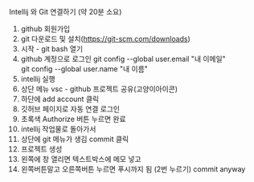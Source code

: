 Intellij 와 Git 연결하기 (약 20분 소요)


1. github 회원가입
2. git 다운로드 및 설치(https://git-scm.com/downloads)
3. 시작 - git bash 열기
4. github 계정으로 로그인
  git config --global user.email "내 이메일"  
  git config --global user.name "내 이름"
5. intellij 실행
6. 상단 메뉴 vsc - github 프로젝트 공유(고양이아이콘)
7. 하단에 add account 클릭
8. 깃허브 페이지로 자동 연결 로그인
9. 초록색 Authorize 버튼 누르면 완료
10. intellij 작업물로 돌아가서
11. 상단에 git 메뉴가 생김 commit 클릭
12. 프로젝트 생성
13. 왼쪽에 창 열리면 텍스트박스에 메모 넣고
14. 왼쪽버튼말고 오른쪽버튼 누르면 푸시까지 됨 (2번 누르기) commit anyway

